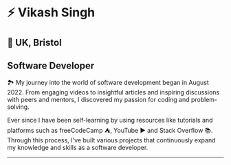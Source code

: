 # ⚡ Vikash Singh

## 📍 UK, Bristol
## Software Developer

<p>🏞 My journey into the world of software development began in August 2022. From engaging videos to insightful articles and inspiring discussions with peers and mentors, I discovered my passion for coding and problem-solving.</p>

<p>Ever since I have been self-learning by using resources like tutorials and platforms such as freeCodeCamp ⛺, YouTube ▶️ and Stack Overflow 📚. Through this process, I've built various projects that continuously expand my knowledge and skills as a software developer.</p>

---
